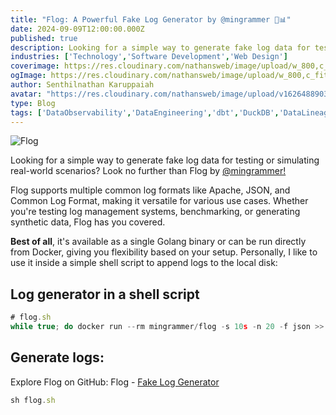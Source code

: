 ```yaml
---
title: "Flog: A Powerful Fake Log Generator by @mingrammer 🚀📊"
date: 2024-09-09T12:00:00.000Z
published: true
description: Looking for a simple way to generate fake log data for testing or simulating real-world scenarios?. Look no further than Flog by @mingrammer
industries: ['Technology','Software Development','Web Design']
coverimage: https://res.cloudinary.com/nathansweb/image/upload/w_800,c_fit,l_text:Arial_60_bold:Flog:%20A%20Powerful%20Fake%20Log%20Generator%20by%20@mingrammer,g_north_east,x_30,y_40/v1711924071/senthilsweb-scl-card-template_cyxogj.webp
ogImage: https://res.cloudinary.com/nathansweb/image/upload/w_800,c_fit,l_text:Arial_60_bold:Flog:%20A%20Powerful%20Fake%20Log%20Generator%20by%20@mingrammer,g_north_east,x_30,y_40/v1711924071/senthilsweb-scl-card-template_cyxogj.webp
author: Senthilnathan Karuppaiah
avatar: "https://res.cloudinary.com/nathansweb/image/upload/v1626488903/profile/Senthil-profile-picture-01_al07i5.jpg"
type: Blog
tags: ['DataObservability','DataEngineering','dbt','DuckDB','DataLineage','Analytics','DataLake','BusinessMetadataManagement','Vue.js','Nuxt.js','Open Source','Web Development','Low Code Platform']
---
```

![Flog](/i/blog/Flog_A_Powerful_Fake_Log_Generator_banner.PNG)


Looking for a simple way to generate fake log data for testing or simulating real-world scenarios? Look no further than Flog by <a href="https://github.com/mingrammer/flog" class="dark:text-teal-400 relative transition hover:text-teal-500 dark:hover:text-teal-400">@mingrammer!</a>

Flog supports multiple common log formats like Apache, JSON, and Common Log Format, making it versatile for various use cases. Whether you're testing log management systems, benchmarking, or generating synthetic data, Flog has you covered.

**Best of all**, it's available as a single Golang binary or can be run directly from Docker, giving you flexibility based on your setup. Personally, I like to use it inside a simple shell script to append logs to the local disk:


## Log generator in a shell script

```javascript
# flog.sh
while true; do docker run --rm mingrammer/flog -s 10s -n 20 -f json >> flog.log; sleep 10; done
```

## Generate logs:

Explore Flog on GitHub: Flog - <a href="https://github.com/mingrammer/flog" class="dark:text-teal-400 relative transition hover:text-teal-500 dark:hover:text-teal-400"> Fake Log Generator</a>

```javascript
sh flog.sh
```